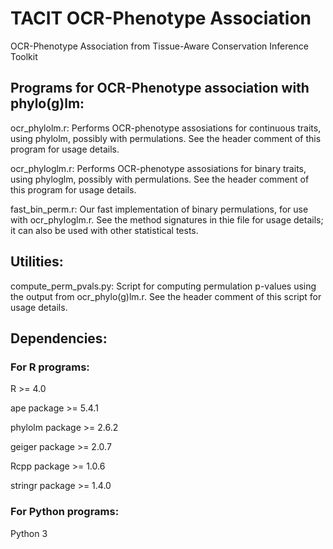 # TACIT OCR-Phenotype Association
OCR-Phenotype Association from Tissue-Aware Conservation Inference Toolkit

## Programs for OCR-Phenotype association with phylo(g)lm:
ocr_phylolm.r:    Performs OCR-phenotype assosiations for continuous traits, using phylolm, possibly with permulations. See the header comment of this program for usage details.
                  
ocr_phyloglm.r:   Performs OCR-phenotype assosiations for binary traits, using phyloglm, possibly with permulations. See the header comment of this program for usage details.     
                  
fast_bin_perm.r: Our fast implementation of binary permulations, for use with ocr_phyloglm.r. See the method signatures in thie file for usage details; it can also be used with other statistical tests. 


## Utilities:
compute_perm_pvals.py: Script for computing permulation p-values using the output from ocr_phylo(g)lm.r. See the header comment of this script for usage details.


## Dependencies:
### For R programs:
R >= 4.0

ape package >= 5.4.1

phylolm package >= 2.6.2

geiger package >= 2.0.7

Rcpp package >= 1.0.6

stringr package >= 1.4.0

### For Python programs:
Python 3

